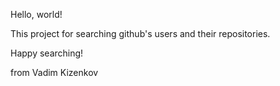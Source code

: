 Hello, world!

This project for searching github's users and their repositories.

Happy searching!


from Vadim Kizenkov
